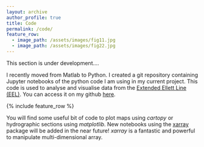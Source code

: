 ```yaml
---
layout: archive
author_profile: true
title: Code
permalink: /code/
feature_row:
  - image_path: /assets/images/fig11.jpg
  - image_path: /assets/images/fig22.jpg
---
```


This section is under development....

I recently moved from Matlab to Python. I created a git repository containing
Jupyter notebooks of the python code I am using in my current project.
This code is used to analyse and visualise data from the [Extended Ellett Line (EEL)](https://projects.noc.ac.uk/ExtendedEllettLine/). You can access it on my github [here](https://github.com/lhoupert/analysis_eel_data).


{% include feature_row %}

You will find some useful bit of code to plot maps using *cartopy* or hydrographic sections using *matplotlib*. New notebooks using the [xarray](http://xarray.pydata.org/en/stable/) package will be added in the near future! *xarray* is a fantastic and powerful to manipulate multi-dimensional array.
